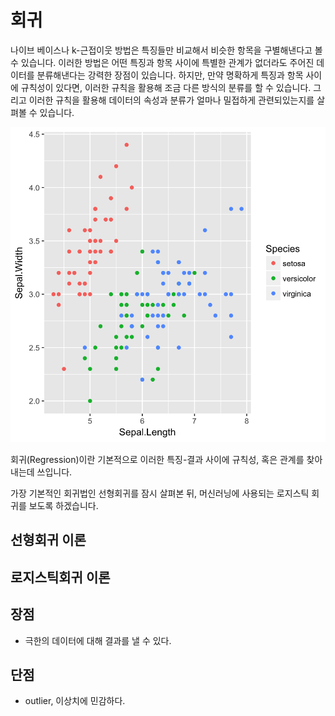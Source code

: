회귀
====

나이브 베이스나 k-근접이웃 방법은 특징들만 비교해서 비슷한 항목을 구별해낸다고 볼 수 있습니다. 이러한 방법은 어떤 특징과 항목 사이에 특별한 관계가 없더라도 주어진 데이터를 분류해낸다는 강력한 장점이 있습니다. 하지만, 만약 명확하게 특징과 항목 사이에 규칙성이 있다면, 이러한 규칙을 활용해 조금 다른 방식의 분류를 할 수 있습니다. 그리고 이러한 규칙을 활용해 데이터의 속성과 분류가 얼마나 밀접하게 관련되있는지를 살펴볼 수 있습니다.

![iris image](images/irissepal.png)

회귀(Regression)이란 기본적으로 이러한 특징-결과 사이에 규칙성, 혹은 관계를 찾아내는데 쓰입니다.

가장 기본적인 회귀법인 선형회귀를 잠시 살펴본 뒤, 머신러닝에 사용되는 로지스틱 회귀를 보도록 하겠습니다.

선형회귀 이론
-------------

로지스틱회귀 이론
-----------------

장점
----

-	극한의 데이터에 대해 결과를 낼 수 있다.

단점
----

-	outlier, 이상치에 민감하다.

